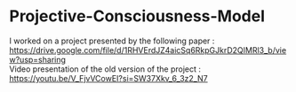 # Projective-Consciousness-Model

I worked on a project presented by the following paper : https://drive.google.com/file/d/1RHVErdJZ4aicSq6RkpGJkrD2QIMRl3_b/view?usp=sharing  
Video presentation of the old version of the project : https://youtu.be/V_FjvVCowEI?si=SW37Xkv_6_3z2_N7

